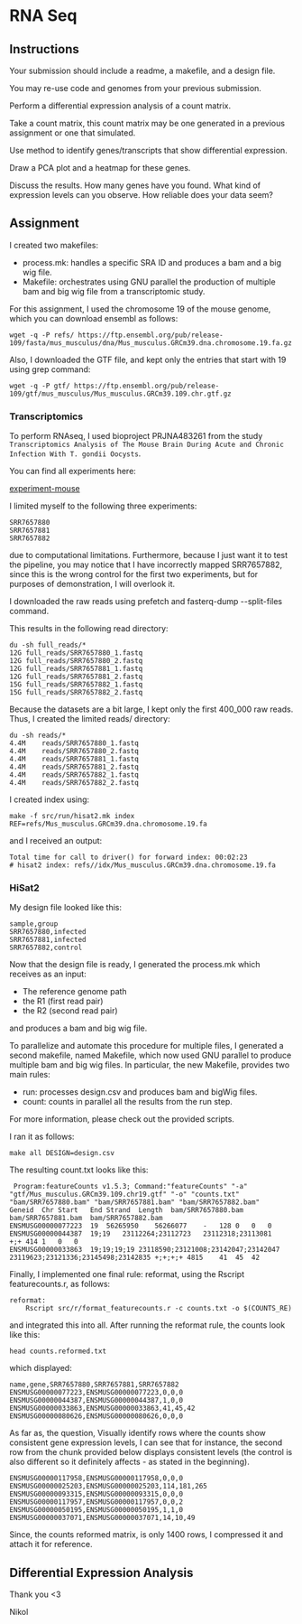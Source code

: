 # RNA Seq

## Instructions

Your submission should include a readme, a makefile, and a design file.

You may re-use code and genomes from your previous submission.

Perform a differential expression analysis of a count matrix.

Take a count matrix, this count matrix may be one generated in a previous assignment or one that simulated.

Use method to identify genes/transcripts that show differential expression.

Draw a PCA plot and a heatmap for these genes.

Discuss the results. How many genes have you found. What kind of expression levels can you observe. How reliable does your data seem?

## Assignment

I created two makefiles:

- process.mk: handles a specific SRA ID and produces a bam and a big wig file.
- Makefile: orchestrates using GNU parallel the production of multiple bam and big wig file from a transcriptomic study.

For this assignment, I used the chromosome 19 of the mouse genome, which you can download ensembl as follows:

```
wget -q -P refs/ https://ftp.ensembl.org/pub/release-109/fasta/mus_musculus/dna/Mus_musculus.GRCm39.dna.chromosome.19.fa.gz
```

Also, I downloaded the GTF file, and kept only the entries that start with 19 using grep command:

```
wget -q -P gtf/ https://ftp.ensembl.org/pub/release-109/gtf/mus_musculus/Mus_musculus.GRCm39.109.chr.gtf.gz
```

### Transcriptomics

To perform RNAseq, I used bioproject PRJNA483261 from the study `Transcriptomics Analysis of The Mouse Brain During Acute and Chronic Infection With T. gondii Oocysts`. 

You can find all experiments here:

[experiment-mouse](https://www.ncbi.nlm.nih.gov/Traces/study/?acc=SRP156616&o=acc_s%3Aa)

I limited myself to the following three experiments:

```
SRR7657880
SRR7657881
SRR7657882
```

due to computational limitations. Furthermore, because I just want it to test the pipeline, you may notice that I have
incorrectly mapped SRR7657882, since this is the wrong control for the first two experiments, but for purposes 
of demonstration, I will overlook it.

I downloaded the raw reads using prefetch and fasterq-dump --split-files command.

This results in the following read directory:

```
du -sh full_reads/*
12G	full_reads/SRR7657880_1.fastq
12G	full_reads/SRR7657880_2.fastq
12G	full_reads/SRR7657881_1.fastq
12G	full_reads/SRR7657881_2.fastq
15G	full_reads/SRR7657882_1.fastq
15G	full_reads/SRR7657882_2.fastq
```

Because the datasets are a bit large, I kept only the first 400_000 raw reads. Thus, I created the limited reads/ directory:

```
du -sh reads/*
4.4M	reads/SRR7657880_1.fastq
4.4M	reads/SRR7657880_2.fastq
4.4M	reads/SRR7657881_1.fastq
4.4M	reads/SRR7657881_2.fastq
4.4M	reads/SRR7657882_1.fastq
4.4M	reads/SRR7657882_2.fastq
```

I created index using:

```
make -f src/run/hisat2.mk index REF=refs/Mus_musculus.GRCm39.dna.chromosome.19.fa
```

and I received an output:
```
Total time for call to driver() for forward index: 00:02:23
# hisat2 index: refs//idx/Mus_musculus.GRCm39.dna.chromosome.19.fa
```

### HiSat2

My design file looked like this:

```
sample,group
SRR7657880,infected
SRR7657881,infected
SRR7657882,control
```

Now that the design file is ready, I generated the process.mk which receives as an input:

- The reference genome path
- the R1 (first read pair)
- the R2 (second read pair)

and produces a bam and big wig file.

To parallelize and automate this procedure for multiple files, I generated a second makefile, named Makefile,
which now used GNU parallel to produce multiple bam and big wig files. In particular, the new Makefile,
provides two main rules:

- run: processes design.csv and produces bam and bigWig files.
- count: counts in parallel all the results from the run step.

For more information, please check out the provided scripts.

I ran it as follows:

```
make all DESIGN=design.csv
```

The resulting count.txt looks like this:

```
 Program:featureCounts v1.5.3; Command:"featureCounts" "-a" "gtf/Mus_musculus.GRCm39.109.chr19.gtf" "-o" "counts.txt" "bam/SRR7657880.bam" "bam/SRR7657881.bam" "bam/SRR7657882.bam" 
Geneid	Chr	Start	End	Strand	Length	bam/SRR7657880.bam	bam/SRR7657881.bam	bam/SRR7657882.bam
ENSMUSG00000077223	19	56265950	56266077	-	128	0	0	0
ENSMUSG00000044387	19;19	23112264;23112723	23112318;23113081	+;+	414	1	0	0
ENSMUSG00000033863	19;19;19;19	23118590;23121008;23142047;23142047	23119623;23121336;23145498;23142835	+;+;+;+	4815	41	45	42
```

Finally, I implemented one final rule: reformat, using the Rscript featurecounts.r, as follows:

```
reformat:
	Rscript src/r/format_featurecounts.r -c counts.txt -o $(COUNTS_RE)
```

and integrated this into all. After running the reformat rule, the counts look like this:

```
head counts.reformed.txt 
```

which displayed:

```
name,gene,SRR7657880,SRR7657881,SRR7657882
ENSMUSG00000077223,ENSMUSG00000077223,0,0,0
ENSMUSG00000044387,ENSMUSG00000044387,1,0,0
ENSMUSG00000033863,ENSMUSG00000033863,41,45,42
ENSMUSG00000080626,ENSMUSG00000080626,0,0,0
```
As far as, the question, Visually identify rows where the counts show consistent gene expression levels, I can see that for instance, the second row from the 
chunk provided below displays consistent levels (the control is also different so it definitely affects - as stated in the beginning).

```
ENSMUSG00000117958,ENSMUSG00000117958,0,0,0
ENSMUSG00000025203,ENSMUSG00000025203,114,181,265
ENSMUSG00000093315,ENSMUSG00000093315,0,0,0
ENSMUSG00000117957,ENSMUSG00000117957,0,0,2
ENSMUSG00000050195,ENSMUSG00000050195,1,1,0
ENSMUSG00000037071,ENSMUSG00000037071,14,10,49
```

Since, the counts reformed matrix, is only 1400 rows, I compressed it and attach it for reference.

## Differential Expression Analysis




Thank you <3

Nikol
